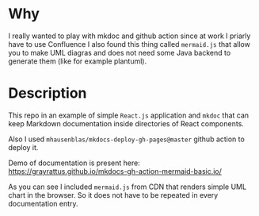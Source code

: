# Why

I really wanted to play with mkdoc and github action since at work I priarly have to use Confluence
I also found this thing called `mermaid.js` that allow you to make UML diagras and does not need 
some Java backend to generate them (like for example plantuml).

# Description

This repo in an example of simple `React.js` application and `mkdoc` that can keep Markdown
documentation inside directories of React components.

Also I used `mhausenblas/mkdocs-deploy-gh-pages@master` github action to deploy it.

Demo of documentation is present here: https://grayrattus.github.io/mkdocs-gh-action-mermaid-basic.io/

As you can see I included `mermaid.js` from CDN that renders simple UML chart in the browser.
So it does not have to be repeated in every documentation entry.
